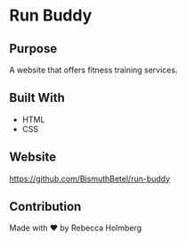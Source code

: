 # Run Buddy

## Purpose
A website that offers fitness training services.

## Built With
* HTML
* CSS

## Website
https://github.com/BismuthBetel/run-buddy

## Contribution
Made with ❤️ by Rebecca Holmberg
